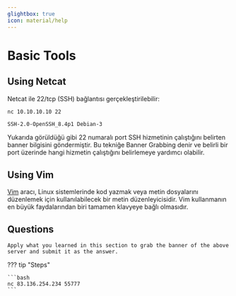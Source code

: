 ```yaml
---
glightbox: true
icon: material/help
---
```


# Basic Tools

## Using Netcat

Netcat ile 22/tcp (SSH) bağlantısı gerçekleştirilebilir:

```bash
nc 10.10.10.10 22
```

```text title="Output"
SSH-2.0-OpenSSH_8.4p1 Debian-3
```

Yukarıda görüldüğü gibi 22 numaralı port SSH hizmetinin çalıştığını belirten banner bilgisini göndermiştir. Bu tekniğe Banner Grabbing denir ve belirli bir port üzerinde hangi hizmetin çalıştığını belirlemeye yardımcı olabilir.

## Using Vim

[Vim](https://vimsheet.com/) aracı, Linux sistemlerinde kod yazmak veya metin dosyalarını düzenlemek için kullanılabilecek bir metin düzenleyicisidir. Vim kullanmanın en büyük faydalarından biri tamamen klavyeye bağlı olmasıdır.

## Questions

```text
Apply what you learned in this section to grab the banner of the above server and submit it as the answer.
```

??? tip "Steps"

    ```bash
    nc 83.136.254.234 55777
    ```
